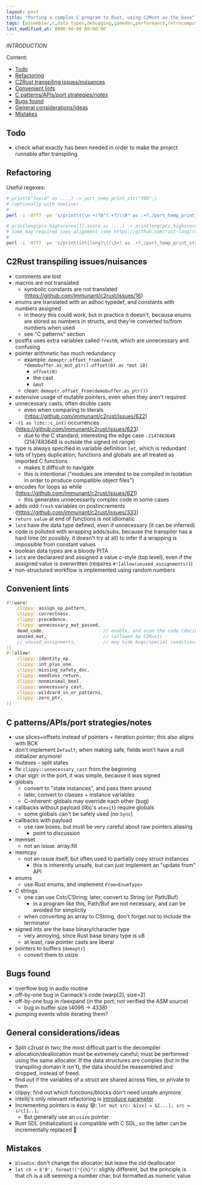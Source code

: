 ```yaml
---
layout: post
title: "Porting a complex C program to Rust, using C2Rust as the base"
tags: [assembler,c,data_types,debugging,gamedev,performance,retrocomputing,rust]
last_modified_at: 0000-00-00 00:00:00
---
```


*INTRODUCTION*

Content:

- [Todo](#todo)
- [Refactoring](#refactoring)
- [C2Rust transpiling issues/nuisances](#c2rust-transpiling-issuesnuisances)
- [Convenient lints](#convenient-lints)
- [C patterns/APIs/port strategies/notes](#c-patternsapisport-strategiesnotes)
- [Bugs found](#bugs-found)
- [General considerations/ideas](#general-considerationsideas)
- [Mistakes](#mistakes)

## Todo

- check what exactly has been needed in order to make the project runnable after transpiling

## Refactoring

Useful regexes:

```sh
# print(b"foo\0" as ...,) -> port_temp_print_str("f00",)
# (optionally with newline)
#
perl -i -0777 -pe 's/print\((\n +)?b"(.+?)\\0" as .+?,/port_temp_print_str("$2",/g' *.rs

# printlong(pcs.highscores[1].score as ...,) -> printlong(pcs.highscores[1].score.to_string(),);
# Some may required copy-alignment (see https://github.com/rust-lang/rust/issues/82523).
#
perl -i -0777 -pe 's/print(int|long)\((\S+) as .+?,/port_temp_print_str(\&$2.to_string(),/g' *.rs
```

## C2Rust transpiling issues/nuisances

- comments are lost
- macros are not translated
  - symbolic constants are not translated (https://github.com/immunant/c2rust/issues/16)
- enums are translated with an adhoc typedef, and constants with numbers assigned
  - in theory this could work, but in practice it doesn't, because enums are stored as numbers in structs, and they're converted to/from numbers when used
  - see "C patterns" section
- postfix uses extra variables called `freshN`, which are unnecessary and confusing
- pointer arithmetic has much redundancy
  - example: `demoptr.offset_from(&mut *demobuffer.as_mut_ptr().offset(0) as *mut i8)`
    - `offset(0)`
    - the cast
    - `&mut`
  - clean: `demoptr.offset_from(demobuffer.as_ptr())`
- extensive usage of mutable pointers, even when they aren't required
- unnecessary casts, often double casts
  - even when comparing to literals (https://github.com/immunant/c2rust/issues/622)
- `-(1 as libc::c_int)` occurrences (https://github.com/immunant/c2rust/issues/623)
  - due to the C standard; interesting the edge case `-2147483648` (2147483648 is outside the signed int range)
- type is always specified in variable definition `let`, which is redundant
- lots of types duplication; functions and globals are all treated as imported C functions
  - makes it difficult to navigate
  - this is intentional ("modules are intended to be compiled in isolation in order to produce compatible object files")
- encodes for loops as while (https://github.com/immunant/c2rust/issues/621)
  - this generates unnecessarily complex code in some cases
- adds odd `fresh` variables on postincrements (https://github.com/immunant/c2rust/issues/333)
- `return value` at end of functions is not idiomatic
- `let`s have the data type defined, even if unnecessary (it can be inferred)
- code is polluted with wrapping adds/subs, because the transpiler has a hard time (or possibly, it doesn't try at all) to infer if a wrapping is impossible from constant values
- boolean data types are a bloody PITA
- `let`s are declarared and assigned a value c-style (top level), even if the assigned value is overwritten (requires `#![allow(unused_assignments)]`)
- non-structured workflow is implemented using random numbers

## Convenient lints

```rs
#![warn(
    clippy::assign_op_pattern,
    clippy::correctness,
    clippy::precedence,
    clippy::unnecessary_mut_passed,
    dead_code,                      // enable, and scan the code (decide what to allow and what to remove) (allowed by C2Rust)
    unused_mut,                     // (allowed by C2Rust)
    // unused_assignments,          // may hide bugs/special conditions; add it only after careful scrutiny (allowed by C2Rust)
)]
#![allow(
    clippy::identity_op,
    clippy::int_plus_one,
    clippy::missing_safety_doc,
    clippy::needless_return,
    clippy::nonminimal_bool,
    clippy::unnecessary_cast,
    clippy::wildcard_in_or_patterns,
    clippy::zero_ptr,
)]
```

## C patterns/APIs/port strategies/notes

- use slices+offsets instead of pointers + iteration pointer; this also aligns with BCK
- don't implement `Default`; when making safe, fields won't have a null initializer anymore!
- mutexes - split states
- fix `clippy::unnecessary_cast` from the beginning
- char sign: in the port, it was simple, because it was signed
- globals
  - convert to "state instances", and pass them around
  - later, convert to classes + instance variables
  - C-inherent: globals may override each other (bug)
- callbacks without payload (libc's `atexit`) require globals
  - some globals can't be safely used (no `Sync`)
- callbacks with payload
  - use raw boxes, but must be very careful about raw pointers aliasing
    - point to discussion
- memset
  - not an issue: array.fill
- memcpy
  - not an issue itself, but often used to partially copy struct instances
    - this is inherently unsafe, but can just implement an "update from" API
- enums
  - use Rust enums, and implement `From<EnumType>`
- C strings
  - one can use Cstr/CString; later, convert to String (or Path/Buf)
    - in a program like this, Path/Buf are not necessary, and can be avoided for simplicity
  - when converting an array to CString, don't forget _not_ to include the terminator
- signed ints are the base binary/character type
  - very annoying, since Rust base binary type is u8
  - at least, raw pointer casts are liberal
- pointers to buffers (`demoptr`)
  - convert them to usize

## Bugs found

- overflow bug in audio routine
- off-by-one bug in Carmack's code (warp[2], size=2)
- off-by-one bug in rleexpand (in the port; not verified the ASM source)
  - bug in buffer size (4096 -> 4338)
- pumping events while iterating them?

## General considerations/ideas

- Split c2rust in two; the most difficult part is the decompiler
- allocation/deallocation must be extremely careful; must be performed using the same allocator. If the data structures are complex (but in the transpiling domain it isn't), the data should be reassembled and dropped, instead of freed.
- find out if the variables of a struct are shared across files, or private to them
- clippy: find out which functions/blocks don't need unsafe anymore
- intellij's only relevant refactoring is [introduce parameter](https://plugins.jetbrains.com/plugin/8182-rust/docs/rust-refactorings.html#extractparam-refactoring)
- Incrementing pointers is easy 😄: `let mut src: &[xx] = &[...]; src = src[1..];`
  - But generally use an `usize` pointer
- Rust SDL (initialization) is compatible with C SDL, so the latter can be incrementally replaced 🤯

## Mistakes

- `bloadin`: don't change the allocator, but leave the old deallocator
- `let ch = b'0'; format!("{ch}")`: slighly different, but the principle is that ch is a u8 seeming a number char, but formatted as numeric value

